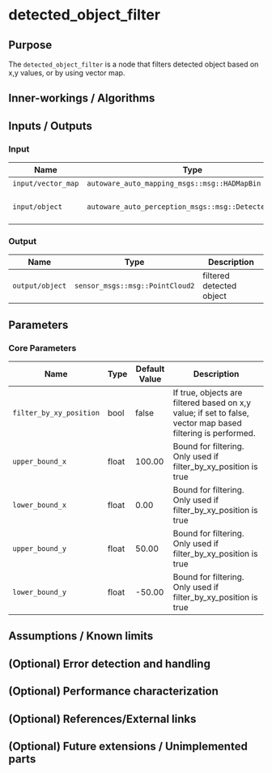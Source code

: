 # detected_object_filter

## Purpose

The `detected_object_filter` is a node that filters detected object based on x,y values, or by using vector map.

## Inner-workings / Algorithms

## Inputs / Outputs

### Input

| Name               | Type                                                  | Description           |
| ------------------ | ----------------------------------------------------- | --------------------- |
| `input/vector_map` | `autoware_auto_mapping_msgs::msg::HADMapBin`          | vector map            |
| `input/object`     | `autoware_auto_perception_msgs::msg::DetectedObjects` | input detected object |

### Output

| Name            | Type                            | Description              |
| --------------- | ------------------------------- | ------------------------ |
| `output/object` | `sensor_msgs::msg::PointCloud2` | filtered detected object |

## Parameters

### Core Parameters

| Name                    | Type  | Default Value | Description                                                                                                 |
| ----------------------- | ----- | ------------- | ----------------------------------------------------------------------------------------------------------- |
| `filter_by_xy_position` | bool  | false         | If true, objects are filtered based on x,y value; if set to false, vector map based filtering is performed. |
| `upper_bound_x`         | float | 100.00        | Bound for filtering. Only used if filter_by_xy_position is true                                             |
| `lower_bound_x`         | float | 0.00          | Bound for filtering. Only used if filter_by_xy_position is true                                             |
| `upper_bound_y`         | float | 50.00         | Bound for filtering. Only used if filter_by_xy_position is true                                             |
| `lower_bound_y`         | float | -50.00        | Bound for filtering. Only used if filter_by_xy_position is true                                             |

## Assumptions / Known limits

## (Optional) Error detection and handling

## (Optional) Performance characterization

## (Optional) References/External links

## (Optional) Future extensions / Unimplemented parts
